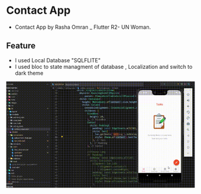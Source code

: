 # Contact App
- Contact App by Rasha Omran _ Flutter R2- UN Woman.
## Feature
- I used Local Database "SQLFLITE"
- I used bloc to state managment of database , Localization and switch to dark theme

![TodoApp](https://github.com/DrRO/Todo-flutter2/blob/main/lib/assets/Todo%20flutter.gif?raw=true)

